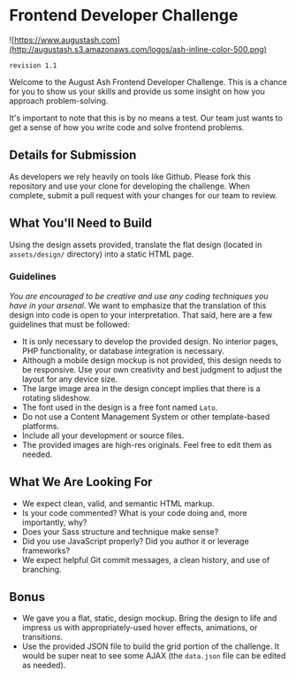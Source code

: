 # Frontend Developer Challenge

![https://www.augustash.com](http://augustash.s3.amazonaws.com/logos/ash-inline-color-500.png)

`revision 1.1`

Welcome to the August Ash Frontend Developer Challenge. This is a chance for you to show us your skills and provide us some insight on how you approach problem-solving.

It's important to note that this is by no means a test. Our team just wants to get a sense of how you write code and solve frontend problems.

## Details for Submission

As developers we rely heavily on tools like Github. Please fork this repository and use your clone for developing the challenge. When complete, submit a pull request with your changes for our team to review.

## What You'll Need to Build

Using the design assets provided, translate the flat design (located in `assets/design/` directory) into a static HTML page.

### Guidelines

*You are encouraged to be creative and use any coding techniques you have in your arsenal*. We want to emphasize that the translation of this design into code is open to your interpretation. That said, here are a few guidelines that must be followed:

- It is only necessary to develop the provided design. No interior pages, PHP functionality, or database integration is necessary.
- Although a mobile design mockup is not provided, this design needs to be responsive. Use your own creativity and best judgment to adjust the layout for any device size.
- The large image area in the design concept implies that there is a rotating slideshow.
- The font used in the design is a free font named `Lato`.
- Do not use a Content Management System or other template-based platforms.
- Include all your development or source files.
- The provided images are high-res originals. Feel free to edit them as needed.

## What We Are Looking For

- We expect clean, valid, and semantic HTML markup.
- Is your code commented? What is your code doing and, more importantly, why?
- Does your Sass structure and technique make sense?
- Did you use JavaScript properly? Did you author it or leverage frameworks?
- We expect helpful Git commit messages, a clean history, and use of branching.

## Bonus

- We gave you a flat, static, design mockup. Bring the design to life and impress us with appropriately-used hover effects, animations, or transitions.
- Use the provided JSON file to build the grid portion of the challenge. It would be super neat to see some AJAX (the `data.json` file can be edited as needed).
